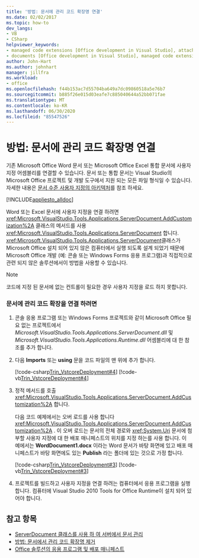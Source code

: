 ```yaml
---
title: '방법: 문서에 관리 코드 확장명 연결'
ms.date: 02/02/2017
ms.topic: how-to
dev_langs:
- VB
- CSharp
helpviewer_keywords:
- managed code extensions [Office development in Visual Studio], attaching
- documents [Office development in Visual Studio], managed code extensions
author: John-Hart
ms.author: johnhart
manager: jillfra
ms.workload:
- office
ms.openlocfilehash: f44b153ac7d55704ba649a7dc09860518a5e76b7
ms.sourcegitcommit: b885f26e015d03eafe7c885040644a52bb071fae
ms.translationtype: MT
ms.contentlocale: ko-KR
ms.lasthandoff: 06/30/2020
ms.locfileid: "85547526"
---
```

# <a name="how-to-attach-managed-code-extensions-to-documents"></a>방법: 문서에 관리 코드 확장명 연결
  기존 Microsoft Office Word 문서 또는 Microsoft Office Excel 통합 문서에 사용자 지정 어셈블리를 연결할 수 있습니다. 문서 또는 통합 문서는 Visual Studio의 Microsoft Office 프로젝트 및 개발 도구에서 지원 되는 모든 파일 형식일 수 있습니다. 자세한 내용은 [문서 수준 사용자 지정의 아키텍처](../vsto/architecture-of-document-level-customizations.md)를 참조 하세요.

 [!INCLUDE[appliesto_alldoc](../vsto/includes/appliesto-alldoc-md.md)]

 Word 또는 Excel 문서에 사용자 지정을 연결 하려면 <xref:Microsoft.VisualStudio.Tools.Applications.ServerDocument.AddCustomization%2A> 클래스의 메서드를 사용 <xref:Microsoft.VisualStudio.Tools.Applications.ServerDocument> 합니다. <xref:Microsoft.VisualStudio.Tools.Applications.ServerDocument>클래스가 Microsoft Office 설치 되어 있지 않은 컴퓨터에서 실행 되도록 설계 되었기 때문에 Microsoft Office 개발 (예: 콘솔 또는 Windows Forms 응용 프로그램)과 직접적으로 관련 되지 않은 솔루션에서이 방법을 사용할 수 있습니다.

> [!NOTE]
> 코드에 지정 된 문서에 없는 컨트롤이 필요한 경우 사용자 지정을 로드 하지 못합니다.

### <a name="to-attach-managed-code-extensions-to-a-document"></a>문서에 관리 코드 확장을 연결 하려면

1. 콘솔 응용 프로그램 또는 Windows Forms 프로젝트와 같이 Microsoft Office 필요 없는 프로젝트에서 *Microsoft.VisualStudio.Tools.Applications.ServerDocument.dll* 및 *Microsoft.VisualStudio.Tools.Applications.Runtime.dll* 어셈블리에 대 한 참조를 추가 합니다.

2. 다음 **Imports** 또는 **using** 문을 코드 파일의 맨 위에 추가 합니다.

     [!code-csharp[Trin_VstcoreDeployment#4](../vsto/codesnippet/CSharp/Trin_VstcoreDeploymentCS/Program.cs#4)]
     [!code-vb[Trin_VstcoreDeployment#4](../vsto/codesnippet/VisualBasic/Trin_VstcoreDeploymentVB/Program.vb#4)]

3. 정적 메서드를 호출 <xref:Microsoft.VisualStudio.Tools.Applications.ServerDocument.AddCustomization%2A> 합니다.

     다음 코드 예제에서는 오버 로드를 사용 합니다 <xref:Microsoft.VisualStudio.Tools.Applications.ServerDocument.AddCustomization%2A> . 이 오버 로드는 문서의 전체 경로와 <xref:System.Uri> 문서에 첨부할 사용자 지정에 대 한 배포 매니페스트의 위치를 지정 하는를 사용 합니다. 이 예에서는 **WordDocument1.docx** 이라는 Word 문서가 바탕 화면에 있고 배포 매니페스트가 바탕 화면에도 있는 **Publish** 라는 폴더에 있는 것으로 가정 합니다.

     [!code-csharp[Trin_VstcoreDeployment#3](../vsto/codesnippet/CSharp/Trin_VstcoreDeploymentCS/Program.cs#3)]
     [!code-vb[Trin_VstcoreDeployment#3](../vsto/codesnippet/VisualBasic/Trin_VstcoreDeploymentVB/Program.vb#3)]

4. 프로젝트를 빌드하고 사용자 지정을 연결 하려는 컴퓨터에서 응용 프로그램을 실행 합니다. 컴퓨터에 Visual Studio 2010 Tools for Office Runtime이 설치 되어 있어야 합니다.

## <a name="see-also"></a>참고 항목
- [ServerDocument 클래스를 사용 하 여 서버에서 문서 관리](../vsto/managing-documents-on-a-server-by-using-the-serverdocument-class.md)
- [방법: 문서에서 관리 코드 확장명 제거](../vsto/how-to-remove-managed-code-extensions-from-documents.md)
- [Office 솔루션의 응용 프로그램 및 배포 매니페스트](../vsto/application-and-deployment-manifests-in-office-solutions.md)
